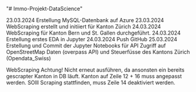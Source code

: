 "# Immo-Projekt-DataScience" 

23.03.2024 Erstellung MySQL-Datenbank auf Azure
23.03.2024 WebScraping erstellt und initiiert für Kanton Zürich
24.03.2024 WebScraping für Kanton Bern und St. Gallen durchgeführt.
24.03.2024 Erstellung erstes EDA in Jupyter
24.03.2024 Push GitHub 
25.03.2024 Erstellung und Commit der Jupyter Notebooks für API Zugriff auf OpenStreetMap Daten (overpass API) und Steuerfüsse des Kantons Zürich (Opendata_Swiss)



WebScraping
Achtung! Nicht erneut ausführen, da ansonsten ein bereits gescrapter Kanton in DB läuft. Kanton auf Zeile 12 + 16 muss angepasst werden. 
SOlll Scraping stattfinden, muss Zeile 14 deaktiviert werden. 
